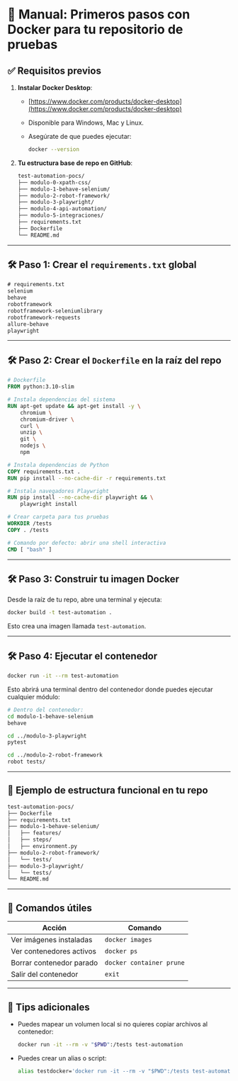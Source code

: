 # 🐳 **Manual: Primeros pasos con Docker para tu repositorio de pruebas**

## ✅ Requisitos previos

1. **Instalar Docker Desktop**:

   * [https://www.docker.com/products/docker-desktop](https://www.docker.com/products/docker-desktop)
   * Disponible para Windows, Mac y Linux.
   * Asegúrate de que puedes ejecutar:

     ```bash
     docker --version
     ```

2. **Tu estructura base de repo en GitHub**:

   ```bash
   test-automation-pocs/
   ├── modulo-0-xpath-css/
   ├── modulo-1-behave-selenium/
   ├── modulo-2-robot-framework/
   ├── modulo-3-playwright/
   ├── modulo-4-api-automation/
   ├── modulo-5-integraciones/
   ├── requirements.txt
   ├── Dockerfile
   └── README.md
   ```

---

## 🛠 Paso 1: Crear el `requirements.txt` global

```txt
# requirements.txt
selenium
behave
robotframework
robotframework-seleniumlibrary
robotframework-requests
allure-behave
playwright
```

---

## 🛠 Paso 2: Crear el `Dockerfile` en la raíz del repo

```dockerfile
# Dockerfile
FROM python:3.10-slim

# Instala dependencias del sistema
RUN apt-get update && apt-get install -y \
    chromium \
    chromium-driver \
    curl \
    unzip \
    git \
    nodejs \
    npm

# Instala dependencias de Python
COPY requirements.txt .
RUN pip install --no-cache-dir -r requirements.txt

# Instala navegadores Playwright
RUN pip install --no-cache-dir playwright && \
    playwright install

# Crear carpeta para tus pruebas
WORKDIR /tests
COPY . /tests

# Comando por defecto: abrir una shell interactiva
CMD [ "bash" ]
```

---

## 🛠 Paso 3: Construir tu imagen Docker

Desde la raíz de tu repo, abre una terminal y ejecuta:

```bash
docker build -t test-automation .
```

Esto crea una imagen llamada `test-automation`.

---

## 🛠 Paso 4: Ejecutar el contenedor

```bash
docker run -it --rm test-automation
```

Esto abrirá una terminal dentro del contenedor donde puedes ejecutar cualquier módulo:

```bash
# Dentro del contenedor:
cd modulo-1-behave-selenium
behave

cd ../modulo-3-playwright
pytest

cd ../modulo-2-robot-framework
robot tests/
```

---

## 📁 Ejemplo de estructura funcional en tu repo

```bash
test-automation-pocs/
├── Dockerfile
├── requirements.txt
├── modulo-1-behave-selenium/
│   ├── features/
│   ├── steps/
│   ├── environment.py
├── modulo-2-robot-framework/
│   └── tests/
├── modulo-3-playwright/
│   └── tests/
└── README.md
```

---

## 🧹 Comandos útiles

| Acción                   | Comando                  |
| ------------------------ | ------------------------ |
| Ver imágenes instaladas  | `docker images`          |
| Ver contenedores activos | `docker ps`              |
| Borrar contenedor parado | `docker container prune` |
| Salir del contenedor     | `exit`                   |

---

## 📝 Tips adicionales

* Puedes mapear un volumen local si no quieres copiar archivos al contenedor:

  ```bash
  docker run -it --rm -v "$PWD":/tests test-automation
  ```

* Puedes crear un alias o script:

  ```bash
  alias testdocker='docker run -it --rm -v "$PWD":/tests test-automation'
  ```

